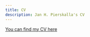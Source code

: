 ```yaml
---
title: CV
description: Jan H. Pierskalla's CV
---
```


[You can find my CV here](../papers/JanCV2023.pdf)

